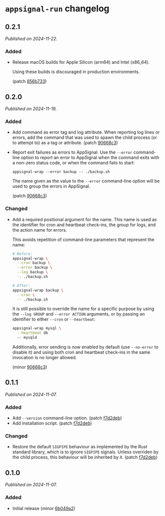 # `appsignal-run` changelog

## 0.2.1

_Published on 2024-11-22._

### Added

- Release macOS builds for Apple Silicon (arm64) and Intel (x86_64).

  Using these builds is discouraged in production environments.

  (patch [856b733](https://github.com/appsignal/appsignal-wrap/commit/856b7339f1b9a5cde85d41ad9bb1ffde99b27357))

## 0.2.0

_Published on 2024-11-19._

### Added

- Add command as error tag and log attribute. When reporting log lines or errors, add the command that was used to spawn the child process (or to attempt to) as a tag or attribute. (patch [90668c3](https://github.com/appsignal/appsignal-wrap/commit/90668c315f3736f75f99028b66e7814429064933))
- Report exit failures as errors to AppSignal. Use the `--error` command-line option to report an error to AppSignal when the command exits with a non-zero status code, or when the command fails to start:

  ```
  appsignal-wrap --error backup -- ./backup.sh
  ```

  The name given as the value to the `--error` command-line option will be used to group the errors in AppSignal.

  (patch [90668c3](https://github.com/appsignal/appsignal-wrap/commit/90668c315f3736f75f99028b66e7814429064933))

### Changed

- Add a required positional argument for the name. This name is used as the identifier for cron and heartbeat check-ins, the group for logs, and the action name for errors.

  This avoids repetition of command-line parameters that represent the name:

  ```sh
  # Before:
  appsignal-wrap \
    --cron backup \
    --error backup \
    --log backup \
    -- ./backup.sh

  # After:
  appsignal-wrap backup \
    --cron \
    -- ./backup.sh
  ```

  It is still possible to override the name for a specific purpose by using the `--log GROUP` and `--error ACTION` arguments, or by passing an identifier to either `--cron` or `--heartbeat`:

  ```sh
  appsignal-wrap mysql \
    --heartbeat db
    -- mysqld
  ```

  Additionally, error sending is now enabled by default (use `--no-error` to disable it) and using both cron and heartbeat check-ins in the same invocation is no longer allowed.

  (minor [90668c3](https://github.com/appsignal/appsignal-wrap/commit/90668c315f3736f75f99028b66e7814429064933))

## 0.1.1

_Published on 2024-11-07._

### Added

- Add `--version` command-line option. (patch [f7d2deb](https://github.com/appsignal/appsignal-wrap/commit/f7d2deb8033c26de93a0ac8f0ae69ac441651f06))
- Add installation script. (patch [f7d2deb](https://github.com/appsignal/appsignal-wrap/commit/f7d2deb8033c26de93a0ac8f0ae69ac441651f06))

### Changed

- Restore the default `SIGPIPE` behaviour as implemented by the Rust standard library, which is to ignore `SIGPIPE` signals. Unless overriden by the child process, this behaviour will be inherited by it. (patch [f7d2deb](https://github.com/appsignal/appsignal-wrap/commit/f7d2deb8033c26de93a0ac8f0ae69ac441651f06))

## 0.1.0

_Published on 2024-11-07._

### Added

- Initial release (minor [6b049a2](https://github.com/appsignal/appsignal-wrap/commit/6b049a2816662a5e5d96a564d209b5bd37f63f26))
